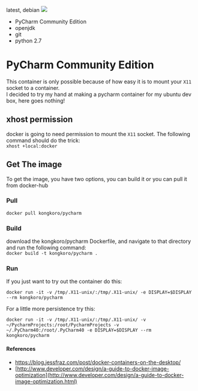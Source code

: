 latest, debian [![](https://images.microbadger.com/badges/image/kongkoro/pycharm.svg)](https://microbadger.com/images/kongkoro/pycharm "Get your own image badge on microbadger.com") 
* PyCharm Community Edition
* openjdk
* git
* python 2.7

# PyCharm Community Edition
This container is only possible because of how easy it is to mount your `X11` socket to a container.  
I decided to try my hand at making a pycharm container for my ubuntu dev box, here goes nothing!  
## xhost permission
docker is going to need permission to mount the `X11` socket. The following command should do the trick:  
``` xhost +local:docker ```

## Get The image  
To get the image, you have two options, you can build it or you can pull it from docker-hub
### Pull
``` docker pull kongkoro/pycharm ```
### Build
download the kongkoro/pycharm Dockerfile, and navigate to that directory and run the following command:  
``` docker build -t kongkoro/pycharm . ```
### Run
If you just want to try out the container do this:

    docker run -it -v /tmp/.X11-unix/:/tmp/.X11-unix/ -e DISPLAY=$DISPLAY --rm kongkoro/pycharm  
For a little more persistence try this:

    docker run -it -v /tmp/.X11-unix/:/tmp/.X11-unix/ -v ~/PycharmProjects:/root/PycharmProjects -v ~/.PyCharm40:/root/.PyCharm40 -e DISPLAY=$DISPLAY --rm kongkoro/pycharm
#### References
* https://blog.jessfraz.com/post/docker-containers-on-the-desktop/  
* [http://www.developer.com/design/a-guide-to-docker-image-optimization](http://www.developer.com/design/a-guide-to-docker-image-optimization.html)
